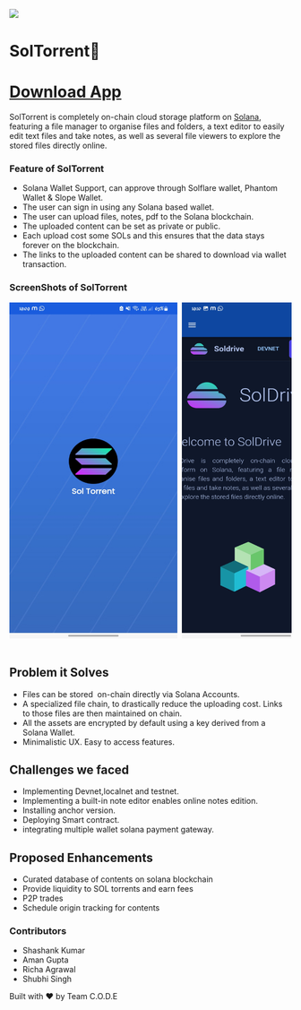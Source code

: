 ![](./Image-Assets/img1.gif)
# SolTorrent🌈
# [Download App](https://drive.google.com/file/d/1ngIqac-RW3cpfyQvApUVhhUeo4EiUvDS/view?usp=share_link)   
 SolTorrent is completely on-chain cloud storage platform on [Solana](https://solana.com/), featuring a file manager to organise files and folders, a text editor to easily edit text files and take notes, as well as several file viewers to explore the stored files directly online.

### Feature of SolTorrent
- Solana Wallet Support, can approve through Solflare wallet, Phantom Wallet & Slope Wallet.
- The user can sign in using any Solana based wallet.
- The user can upload files, notes, pdf to the Solana blockchain.
- The uploaded content can be set as private or public.
- Each upload cost some SOLs and this ensures that the data stays forever on the blockchain.
- The links to the uploaded content can be shared to download via wallet transaction.


### ScreenShots of SolTorrent 
<pre>
<img src="./images/img1.jpg" alt="1" width="300" height="600" /> <img src="./images/img2.jpg" alt="1" width="300" height="600" /> <img src="./images/img3.jpg" alt="1" width="300" height="600" /> <img src="./images/img11.jpg" alt="1" width="300" height="600" /> <img src="./images/img4.jpg" alt="1" width="300" height="600" /> <img src="./images/img5.jpg" alt="1"
	 width="300" height="600" /> <img src="./images/img6.jpg" alt="1"
	 width="300" height="600" /> <img src="./images/img7.jpg" alt="1"
	 width="300" height="600" />

</pre>

## Problem it Solves

- Files can be stored  on-chain directly via Solana Accounts.
- A specialized file chain, to drastically reduce the uploading cost. Links to those files are then maintained on chain.
- All the assets are encrypted by default using a key derived from a Solana Wallet.
- Minimalistic UX. Easy to access features. 

## Challenges we faced

- Implementing Devnet,localnet and testnet.
- Implementing a built-in note editor enables online notes edition.
- Installing anchor version.
- Deploying Smart contract.
- integrating multiple wallet solana payment gateway.

## Proposed Enhancements
- Curated database of contents on solana blockchain 
- Provide liquidity to SOL torrents and earn fees
- P2P trades
- Schedule origin tracking for contents


### Contributors
- Shashank Kumar
- Aman Gupta
- Richa Agrawal
- Shubhi Singh

Built with ❤️ by Team C.O.D.E
